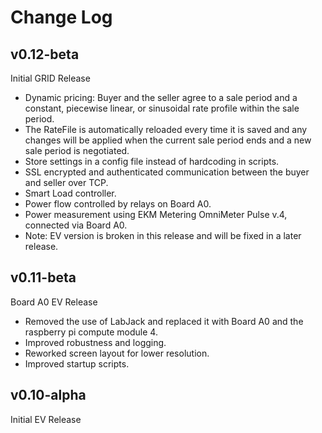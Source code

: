 Change Log
===========


v0.12-beta
----------
Initial GRID Release
 - Dynamic pricing: Buyer and the seller agree to a sale period and a constant, piecewise linear, or sinusoidal rate profile within the sale period.
 - The RateFile is automatically reloaded every time it is saved and any changes will be applied when the current sale period ends and a new sale period is negotiated.
 - Store settings in a config file instead of hardcoding in scripts.
 - SSL encrypted and authenticated communication between the buyer and seller over TCP.
 - Smart Load controller.
 - Power flow controlled by relays on Board A0.
 - Power measurement using EKM Metering OmniMeter Pulse v.4, connected via Board A0.
 - Note: EV version is broken in this release and will be fixed in a later release.


v0.11-beta
----------
Board A0 EV Release
 - Removed the use of LabJack and replaced it with Board A0 and the raspberry pi compute module 4.
 - Improved robustness and logging.
 - Reworked screen layout for lower resolution.
 - Improved startup scripts.


v0.10-alpha
-----------
Initial EV Release




